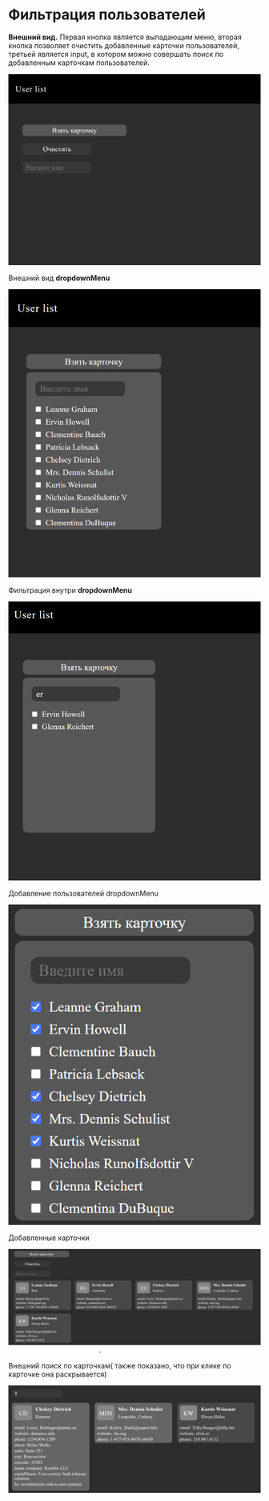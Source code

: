 <body>
  <h1>Фильтрация пользователей</h1>
  <div>
    <p><strong>Внешний вид.</strong> Первая кнопка является выпадающим меню, вторая кнопка позволяет очистить добавленные карточки пользователей, третьей является input, в котором можно совершать поиск по добавленным карточкам пользователей.</p>
    <img src="/image/Внешний вид.png" alt="#">
  </div>
  <div>
    <p>Внешний вид <strong>dropdownMenu</strong></p>
    <img src="/image/dropdownMenu.png" alt="#">
  </div>
  <div>
    <p>Фильтрация внутри <strong>dropdownMenu</strong></p>
    <img src="/image/dropdownMenuSearch.png" alt="#">
  </div>
  <div>
    <p>Добавление пользователей dropdownMenu</p>
    <img src="/image/addcardUsers.png" alt="#">
  </div>
  <div>
    <p>Добавленные карточки</p>
    <img src="/image/users.png" alt="#">
  </div>
  <div>
    <p>Внешний поиск по карточкам( также показано, что при клике по карточке она раскрывается)</p>
    <img src="/image/searchGlobalCard.png" alt="#">
  </div>
</body>